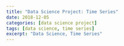 ```yaml
---
title: "Data Science Project: Time Series"
date: 2018-12-05
categories: [data science project]
tags: [data science, time series]
excerpt: "Data Science, Time Series"
---
```

